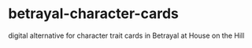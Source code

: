 betrayal-character-cards
========================

digital alternative for character trait cards in Betrayal at House on the Hill
